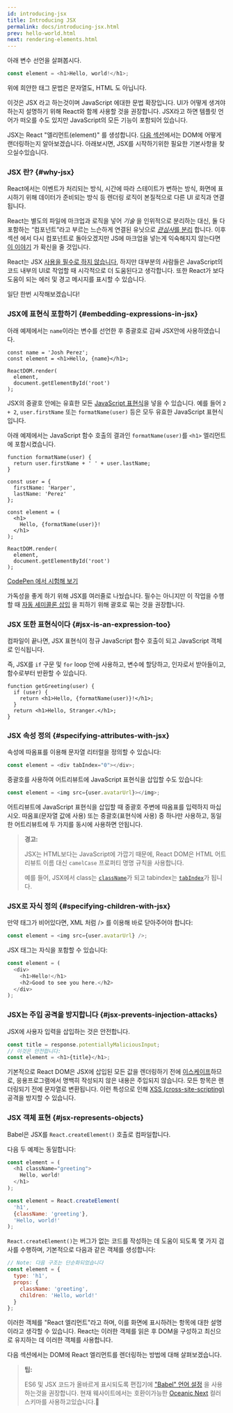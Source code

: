 ```yaml
---
id: introducing-jsx
title: Introducing JSX
permalink: docs/introducing-jsx.html
prev: hello-world.html
next: rendering-elements.html
---
```


아래 변수 선언을 살펴봅시다.

```js
const element = <h1>Hello, world!</h1>;
```

위에 희얀한 태그 문법은 문자열도, HTML 도 아닙니다.

이것은 JSX 라고 하는것이며 JavaScript 에대한 문법 확장입니다. UI가 어떻게 생겨야 하는지 설명하기 위해 React와 함께 사용할 것을 권장합니다. JSX라고 하면 템플릿 언어가 떠오를 수도 있지만 JavaScript의 모든 기능이 포함되어 있습니다.

JSX는 React "엘리먼트(element)" 를 생성합니다. [다음 섹션](/docs/rendering-elements.html)에서는 DOM에 어떻게 랜더링하는지 알아보겠습니다. 아래보시면, JSX를 시작하기위한 필요한 기본사항을 찾으실수있습니다.

### JSX 란? {#why-jsx}

React에서는 이벤트가 처리되는 방식, 시간에 따라 스테이트가 변하는 방식, 화면에 표시하기 위해 데이터가 준비되는 방식 등 렌더링 로직이 본질적으로 다른 UI 로직과 연결됩니다.

React는 별도의 파일에 마크업과 로직을 넣어 *기술* 을 인위적으로 분리하는 대신, 둘 다 포함하는 “컴포넌트”라고 부르는 느슨하게 연결된 유닛으로 [*관심사*를 분리](https://en.wikipedia.org/wiki/Separation_of_concerns) 합니다. 이후 섹션 에서 다시 컴포넌트로 돌아오겠지만 JS에 마크업을 넣는게 익숙해지지 않는다면 [이 이야기](https://www.youtube.com/watch?v=x7cQ3mrcKaY) 가 확신을 줄 것입니다.

React는 JSX [사용을 필수로 하지 않습니다](/docs/react-without-jsx.html), 하지만 대부분의 사람들은 JavaScript의 코드 내부의 UI로 작업할 때 시각적으로 더 도움된다고 생각합니다. 또한 React가 보다 도움이 되는 에러 및 경고 메시지를 표시할 수 있습니다.

일단 한번 시작해보겠습니다!

### JSX에 표현식 포함하기 {#embedding-expressions-in-jsx}

아래 예제에서는 `name`이라는 변수를 선언한 후 중괄호로 감싸 JSX안에 사용하였습니다.

```js{1,2}
const name = 'Josh Perez';
const element = <h1>Hello, {name}</h1>;

ReactDOM.render(
  element,
  document.getElementById('root')
);
```

JSX의 중괄호 안에는 유효한 모든 [JavaScript 표현식](https://developer.mozilla.org/en-US/docs/Web/JavaScript/Guide/Expressions_and_Operators#Expressions)을 넣을 수 있습니다. 예를 들어 `2 + 2`, `user.firstName` 또는 `formatName(user)` 등은 모두 유효한 JavaScript 표현식입니다.

아래 예제에서는 JavaScript 함수 호출의 결과인 `formatName(user)`를 `<h1>` 엘리먼트에 포함시켰습니다.

```js{12}
function formatName(user) {
  return user.firstName + ' ' + user.lastName;
}

const user = {
  firstName: 'Harper',
  lastName: 'Perez'
};

const element = (
  <h1>
    Hello, {formatName(user)}!
  </h1>
);

ReactDOM.render(
  element,
  document.getElementById('root')
);
```

[CodePen 에서 시험해 보기](codepen://introducing-jsx)

가독성을 좋게 하기 위해 JSX를 여러줄로 나눴습니다. 필수는 아니지만 이 작업을 수행할 때 [자동 세미콜론 삽입](http://stackoverflow.com/q/2846283) 을 피하기 위해 괄호로 묶는 것을 권장합니다.

### JSX 또한 표현식이다 {#jsx-is-an-expression-too}

컴파일이 끝나면, JSX 표현식이 정규 JavaScript 함수 호출이 되고 JavaScript 객체로 인식됩니다.

즉, JSX를 `if` 구문 및 `for` loop 안에 사용하고, 변수에 할당하고, 인자로서 받아들이고, 함수로부터 반환할 수 있습니다.

```js{3,5}
function getGreeting(user) {
  if (user) {
    return <h1>Hello, {formatName(user)}!</h1>;
  }
  return <h1>Hello, Stranger.</h1>;
}
```

### JSX 속성 정의 {#specifying-attributes-with-jsx}

속성에 따옴표를 이용해 문자열 리터럴을 정의할 수 있습니다:

```js
const element = <div tabIndex="0"></div>;
```

중괄호를 사용하여 어트리뷰트에 JavaScript 표현식을 삽입할 수도 있습니다:

```js
const element = <img src={user.avatarUrl}></img>;
```

어트리뷰트에 JavaScript 표현식을 삽입할 때 중괄호 주변에 따옴표를 입력하지 마십시오. 따옴표(문자열 값에 사용) 또는 중괄호(표현식에 사용) 중 하나만 사용하고, 동일한 어트리뷰트에 두 가지를 동시에 사용하면 안됩니다.

>**경고:**
>
>JSX는 HTML보다는 JavaScript에 가깝기 때문에, React DOM은 HTML 어트리뷰트 이름 대신 `camelCase` 프로퍼티 명명 규칙을 사용합니다.
>
>예를 들어, JSX에서 class는 [`className`](https://developer.mozilla.org/en-US/docs/Web/API/Element/className)가 되고 tabindex는 [`tabIndex`](https://developer.mozilla.org/en-US/docs/Web/API/HTMLElement/tabIndex)가 됩니다.

### JSX로 자식 정의 {#specifying-children-with-jsx}

만약 태그가 비어있다면, XML 처럼 /> 를 이용해 바로 닫아주어야 합니다:

```js
const element = <img src={user.avatarUrl} />;
```

JSX 태그는 자식을 포함할 수 있습니다:

```js
const element = (
  <div>
    <h1>Hello!</h1>
    <h2>Good to see you here.</h2>
  </div>
);
```

### JSX는 주입 공격을 방지합니다 {#jsx-prevents-injection-attacks}

JSX에 사용자 입력을 삽입하는 것은 안전합니다.

```js
const title = response.potentiallyMaliciousInput;
// 이것은 안전합니다:
const element = <h1>{title}</h1>;
```

기본적으로 React DOM은 JSX에 삽입된 모든 값을 렌더링하기 전에 [이스케이프](http://stackoverflow.com/questions/7381974/which-characters-need-to-be-escaped-on-html)하므로, 응용프로그램에서 명백히 작성되지 않은 내용은 주입되지 않습니다. 모든 항목은 렌더링되기 전에 문자열로 변환됩니다. 이런 특성으로 인해 [XSS (cross-site-scripting)](https://en.wikipedia.org/wiki/Cross-site_scripting) 공격을 방지할 수 있습니다.

### JSX 객체 표현 {#jsx-represents-objects}

Babel은 JSX를 `React.createElement()` 호출로 컴파일합니다.

다음 두 예제는 동일합니다:

```js
const element = (
  <h1 className="greeting">
    Hello, world!
  </h1>
);
```

```js
const element = React.createElement(
  'h1',
  {className: 'greeting'},
  'Hello, world!'
);
```

`React.createElement()`는 버그가 없는 코드를 작성하는 데 도움이 되도록 몇 가지 검사를 수행하며, 기본적으로 다음과 같은 객체를 생성합니다:

```js
// Note: 다음 구조는 단순화되었습니다
const element = {
  type: 'h1',
  props: {
    className: 'greeting',
    children: 'Hello, world!'
  }
};
```

이러한 객체를 "React 엘리먼트"라고 하며, 이를 화면에 표시하려는 항목에 대한 설명이라고 생각할 수 있습니다. React는 이러한 객체를 읽은 후 DOM을 구성하고 최신으로 유지하는 데 이러한 객체를 사용합니다.

다음 섹션에서는 DOM에 React 엘리먼트를 렌더링하는 방법에 대해 살펴보겠습니다.

>**팁:**
>
> ES6 및 JSX 코드가 올바르게 표시되도록 편집기에 ["Babel" 언어 설정](http://babeljs.io/docs/editors) 을 사용하는것을 권장합니다. 현재 웨사이트에서는 호환이가능한 [Oceanic Next](https://labs.voronianski.com/oceanic-next-color-scheme/) 컬러 스키마를 사용하고있습니다.
